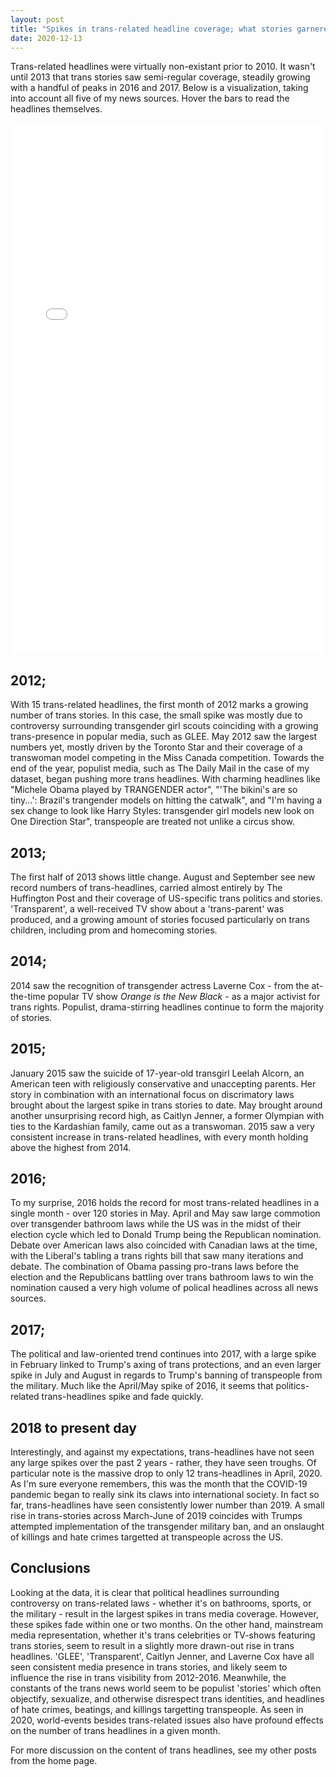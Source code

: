 ```yaml
---
layout: post
title: "Spikes in trans-related headline coverage; what stories garnered the most media attention?"
date: 2020-12-13
---
```


Trans-related headlines were virtually non-existant prior to 2010. It wasn't until 2013 that trans stories saw semi-regular coverage, steadily growing with a handful of peaks in 2016 and 2017. Below is a visualization, taking into account all five of my news sources. Hover the bars to read the headlines themselves.

<iframe src="/images/bokehGraph.html"
  sandbox="allow-same-origin allow-scripts"
  width="100%"
  height="850"
  seamless="seamless"
  frameborder="0">
</iframe>


## 2012;

With 15 trans-related headlines, the first month of 2012 marks a growing number of trans stories. In this case, the small spike was mostly due to controversy surrounding transgender girl scouts coinciding with a growing trans-presence in popular media, such as GLEE. May 2012 saw the largest numbers yet, mostly driven by the Toronto Star and their coverage of a transwoman model competing in the Miss Canada competition. Towards the end of the year, populist media, such as The Daily Mail in the case of my dataset, began pushing more trans headlines. With charming headlines like "Michele Obama played by TRANGENDER actor", "'The bikini's are so tiny...': Brazil's trangender models on hitting the catwalk", and "I'm having a sex change to look like Harry Styles: transgender girl models new look on One Direction Star", transpeople are treated not unlike a circus show. 

## 2013;

The first half of 2013 shows little change. August and September see new record numbers of trans-headlines, carried almost entirely by The Huffington Post and their coverage of US-specific trans politics and stories. 'Transparent', a well-received TV show about a 'trans-parent' was produced, and a growing amount of stories focused particularly on trans children, including prom and homecoming stories. 

## 2014;

2014 saw the recognition of transgender actress Laverne Cox - from the at-the-time popular TV show *Orange is the New Black* - as a major activist for trans rights. Populist, drama-stirring headlines continue to form the majority of stories.

## 2015;

January 2015 saw the suicide of 17-year-old transgirl Leelah Alcorn, an American teen with religiously conservative and unaccepting parents. Her story in combination with an international focus on discrimatory laws brought about the largest spike in trans stories to date. May brought around another unsurprising record high, as Caitlyn Jenner, a former Olympian with ties to the Kardashian family, came out as a transwoman. 2015 saw a very consistent increase in trans-related headlines, with every month holding above the highest from 2014.

## 2016;

To my surprise, 2016 holds the record for most trans-related headlines in a single month - over 120 stories in May. April and May saw large commotion over transgender bathroom laws while the US was in the midst of their election cycle which led to Donald Trump being the Republican nomination. Debate over American laws also coincided with Canadian laws at the time, with the Liberal's tabling a trans rights bill that saw many iterations and debate. The combination of Obama passing pro-trans laws before the election and the Republicans battling over trans bathroom laws to win the nomination caused a very high volume of polical headlines across all news sources. 

## 2017;

The political and law-oriented trend continues into 2017, with a large spike in February linked to Trump's axing of trans protections, and an even larger spike in July and August in regards to Trump's banning of transpeople from the military. Much like the April/May spike of 2016, it seems that politics-related trans-headlines spike and fade quickly. 

## 2018 to present day

Interestingly, and against my expectations, trans-headlines have not seen any large spikes over the past 2 years - rather, they have seen troughs. Of particular note is the massive drop to only 12 trans-headlines in April, 2020. As I'm sure everyone remembers, this was the month that the COVID-19 pandemic began to really sink its claws into international society. In fact so far, trans-headlines have seen consistently lower number than 2019. A small rise in trans-stories across March-June of 2019 coincides with Trumps attempted implementation of the transgender military ban, and an onslaught of killings and hate crimes targetted at transpeople across the US.

## Conclusions

Looking at the data, it is clear that political headlines surrounding controversy on trans-related laws - whether it's on bathrooms, sports, or the military - result in the largest spikes in trans media coverage. However, these spikes fade within one or two months. On the other hand, mainstream media representation, whether it's trans celebrities or TV-shows featuring trans stories, seem to result in a slightly more drawn-out rise in trans headlines. 'GLEE', 'Transparent', Caitlyn Jenner, and Laverne Cox have all seen consistent media presence in trans stories, and likely seem to influence the rise in trans visibility from 2012-2016. Meanwhile, the constants of the trans news world seem to be populist 'stories' which often objectify, sexualize, and otherwise disrespect trans identities, and headlines of hate crimes, beatings, and killings targetting transpeople. As seen in 2020, world-events besides trans-related issues also have profound effects on the number of trans headlines in a given month. 

For more discussion on the content of trans headlines, see my other posts from the home page. 
